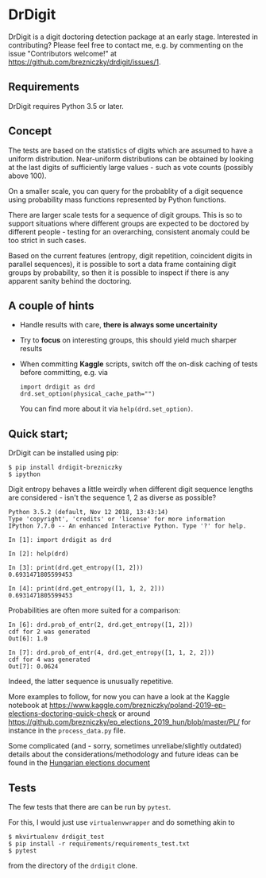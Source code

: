 DrDigit
=======

DrDigit is a digit doctoring detection package at an early stage.
Interested in contributing? Please feel free to contact me, e.g. by
commenting on the issue "Contributors welcome!" at 
https://github.com/brezniczky/drdigit/issues/1.

Requirements
------------

DrDigit requires Python 3.5 or later.

Concept
-------

The tests are based on the statistics of digits which are assumed to have a
uniform distribution. Near-uniform distributions can be obtained by looking
at the last digits of sufficiently large values - such as vote counts
(possibly above 100).

On a smaller scale, you can query for the probablity of a digit sequence using
probability mass functions represented by Python functions.

There are larger scale tests for a sequence of digit groups. This is so to
support situations where different groups are expected to be doctored by
different people - testing for an overarching, consistent anomaly could be too
strict in such cases.

Based on the current features (entropy, digit repetition, coincident digits in
parallel sequences), it is possible to sort a data frame containing digit groups
by probability, so then it is possible to inspect if there is any apparent
sanity behind the doctoring.

A couple of hints
-----------------

* Handle results with care, **there is always some uncertainity**
* Try to **focus** on interesting groups, this should yield much sharper results
* When committing **Kaggle** scripts, switch off the on-disk caching of tests 
  before committing, e.g. via
  
    ```
    import drdigit as drd
    drd.set_option(physical_cache_path="")
    ```
  
  You can find more about it via `help(drd.set_option)`.

Quick start;
-----------

DrDigit can be installed using pip:

    $ pip install drdigit-brezniczky
    $ ipython

Digit entropy behaves a little weirdly when different digit sequence lengths are 
considered - isn't the sequence 1, 2 as diverse as possible?

    Python 3.5.2 (default, Nov 12 2018, 13:43:14)
    Type 'copyright', 'credits' or 'license' for more information
    IPython 7.7.0 -- An enhanced Interactive Python. Type '?' for help.
    
    In [1]: import drdigit as drd
    
    In [2]: help(drd)
    
    In [3]: print(drd.get_entropy([1, 2]))                                                                                                       
    0.6931471805599453
    
    In [4]: print(drd.get_entropy([1, 1, 2, 2]))                                                                                                 
    0.6931471805599453
    
Probabilities are often more suited for a comparison:
    
    In [6]: drd.prob_of_entr(2, drd.get_entropy([1, 2]))                                                                                   
    cdf for 2 was generated
    Out[6]: 1.0
    
    In [7]: drd.prob_of_entr(4, drd.get_entropy([1, 1, 2, 2]))                                                                                   
    cdf for 4 was generated
    Out[7]: 0.0624
    
Indeed, the latter sequence is unusually repetitive.

More examples to follow, for now you can have a look at the Kaggle notebook at 
https://www.kaggle.com/brezniczky/poland-2019-ep-elections-doctoring-quick-check
or around
https://github.com/brezniczky/ep_elections_2019_hun/blob/master/PL/
for instance in the `process_data.py` file.

Some complicated (and - sorry, sometimes unreliabe/slightly outdated) details 
about the considerations/methodology and future ideas can be found in the
[Hungarian elections document](
https://nbviewer.jupyter.org/github/brezniczky/ep_elections_2019_hun/blob/master/report.ipynb
)


Tests
-----

The few tests that there are can be run by `pytest`. 

For this, I would just use `virtualenvwrapper` and do something akin to

    $ mkvirtualenv drdigit_test
    $ pip install -r requirements/requirements_test.txt
    $ pytest
 
from the directory of the `drdigit` clone.
